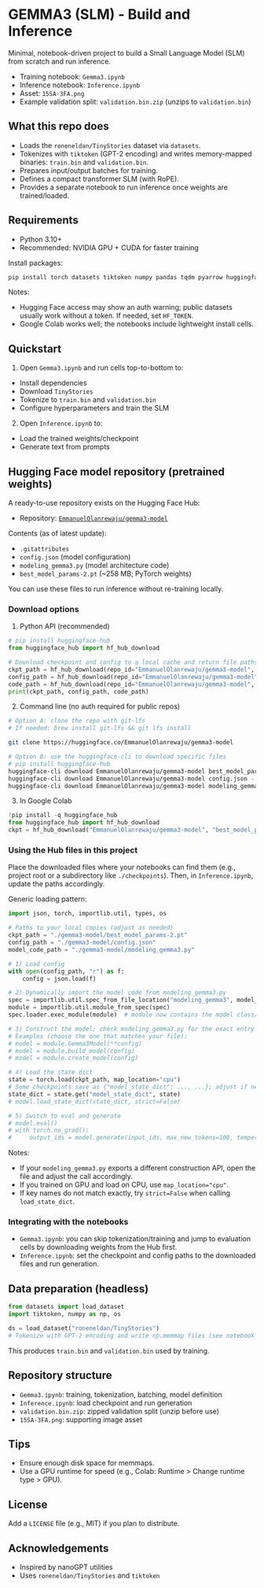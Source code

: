 # GEMMA3 (SLM) - Build and Inference

Minimal, notebook-driven project to build a Small Language Model (SLM) from scratch and run inference.

- Training notebook: `Gemma3.ipynb`
- Inference notebook: `Inference.ipynb`
- Asset: `15SA-3FA.png`
- Example validation split: `validation.bin.zip` (unzips to `validation.bin`)

## What this repo does
- Loads the `roneneldan/TinyStories` dataset via `datasets`.
- Tokenizes with `tiktoken` (GPT-2 encoding) and writes memory-mapped binaries: `train.bin` and `validation.bin`.
- Prepares input/output batches for training.
- Defines a compact transformer SLM (with RoPE).
- Provides a separate notebook to run inference once weights are trained/loaded.

## Requirements
- Python 3.10+
- Recommended: NVIDIA GPU + CUDA for faster training

Install packages:
```bash
pip install torch datasets tiktoken numpy pandas tqdm pyarrow huggingface-hub
```

Notes:
- Hugging Face access may show an auth warning; public datasets usually work without a token. If needed, set `HF_TOKEN`.
- Google Colab works well; the notebooks include lightweight install cells.

## Quickstart
1) Open `Gemma3.ipynb` and run cells top-to-bottom to:
- Install dependencies
- Download `TinyStories`
- Tokenize to `train.bin` and `validation.bin`
- Configure hyperparameters and train the SLM

2) Open `Inference.ipynb` to:
- Load the trained weights/checkpoint
- Generate text from prompts

## Hugging Face model repository (pretrained weights)
A ready-to-use repository exists on the Hugging Face Hub:
- Repository: [`EmmanuelOlanrewaju/gemma3-model`](https://huggingface.co/EmmanuelOlanrewaju/gemma3-model)

Contents (as of latest update):
- `.gitattributes`
- `config.json` (model configuration)
- `modeling_gemma3.py` (model architecture code)
- `best_model_params-2.pt` (~258 MB; PyTorch weights)

You can use these files to run inference without re-training locally.

### Download options

1) Python API (recommended)
```python
# pip install huggingface-hub
from huggingface_hub import hf_hub_download

# Download checkpoint and config to a local cache and return file paths
ckpt_path = hf_hub_download(repo_id="EmmanuelOlanrewaju/gemma3-model", filename="best_model_params-2.pt")
config_path = hf_hub_download(repo_id="EmmanuelOlanrewaju/gemma3-model", filename="config.json")
code_path = hf_hub_download(repo_id="EmmanuelOlanrewaju/gemma3-model", filename="modeling_gemma3.py")
print(ckpt_path, config_path, code_path)
```

2) Command line (no auth required for public repos)
```bash
# Option A: clone the repo with git-lfs
# If needed: brew install git-lfs && git lfs install

git clone https://huggingface.co/EmmanuelOlanrewaju/gemma3-model

# Option B: use the huggingface-cli to download specific files
# pip install huggingface-hub
huggingface-cli download EmmanuelOlanrewaju/gemma3-model best_model_params-2.pt --local-dir ./gemma3-model
huggingface-cli download EmmanuelOlanrewaju/gemma3-model config.json --local-dir ./gemma3-model
huggingface-cli download EmmanuelOlanrewaju/gemma3-model modeling_gemma3.py --local-dir ./gemma3-model
```

3) In Google Colab
```python
!pip install -q huggingface_hub
from huggingface_hub import hf_hub_download
ckpt = hf_hub_download("EmmanuelOlanrewaju/gemma3-model", "best_model_params-2.pt")
```

### Using the Hub files in this project
Place the downloaded files where your notebooks can find them (e.g., project root or a subdirectory like `./checkpoints`). Then, in `Inference.ipynb`, update the paths accordingly.

Generic loading pattern:
```python
import json, torch, importlib.util, types, os

# Paths to your local copies (adjust as needed)
ckpt_path = "./gemma3-model/best_model_params-2.pt"
config_path = "./gemma3-model/config.json"
model_code_path = "./gemma3-model/modeling_gemma3.py"

# 1) Load config
with open(config_path, "r") as f:
    config = json.load(f)

# 2) Dynamically import the model code from modeling_gemma3.py
spec = importlib.util.spec_from_file_location("modeling_gemma3", model_code_path)
module = importlib.util.module_from_spec(spec)
spec.loader.exec_module(module)  # module now contains the model class/factory

# 3) Construct the model; check modeling_gemma3.py for the exact entry point
# Examples (choose the one that matches your file):
# model = module.Gemma3Model(**config)
# model = module.build_model(config)
# model = module.create_model(config)

# 4) Load the state dict
state = torch.load(ckpt_path, map_location="cpu")
# Some checkpoints save as {"model_state_dict": ..., ...}; adjust if needed
state_dict = state.get("model_state_dict", state)
# model.load_state_dict(state_dict, strict=False)

# 5) Switch to eval and generate
# model.eval()
# with torch.no_grad():
#     output_ids = model.generate(input_ids, max_new_tokens=100, temperature=0.8)
```

Notes:
- If your `modeling_gemma3.py` exports a different construction API, open the file and adjust the call accordingly.
- If you trained on GPU and load on CPU, use `map_location="cpu"`.
- If key names do not match exactly, try `strict=False` when calling `load_state_dict`.

### Integrating with the notebooks
- `Gemma3.ipynb`: you can skip tokenization/training and jump to evaluation cells by downloading weights from the Hub first.
- `Inference.ipynb`: set the checkpoint and config paths to the downloaded files and run generation.

## Data preparation (headless)
```python
from datasets import load_dataset
import tiktoken, numpy as np, os

ds = load_dataset("roneneldan/TinyStories")
# Tokenize with GPT-2 encoding and write np.memmap files (see notebook for full code)
```
This produces `train.bin` and `validation.bin` used by training.

## Repository structure
- `Gemma3.ipynb`: training, tokenization, batching, model definition
- `Inference.ipynb`: load checkpoint and run generation
- `validation.bin.zip`: zipped validation split (unzip before use)
- `15SA-3FA.png`: supporting image asset

## Tips
- Ensure enough disk space for memmaps.
- Use a GPU runtime for speed (e.g., Colab: Runtime > Change runtime type > GPU).

## License
Add a `LICENSE` file (e.g., MIT) if you plan to distribute.

## Acknowledgements
- Inspired by nanoGPT utilities
- Uses `roneneldan/TinyStories` and `tiktoken`
